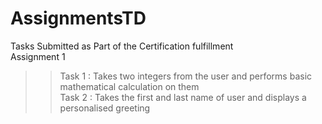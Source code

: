 # AssignmentsTD
Tasks Submitted as Part of the Certification fulfillment  
Assignment 1
>>Task 1 : Takes two integers from the user and performs basic mathematical calculation on them  
>>Task 2 : Takes the first and last name of user and displays a personalised greeting  
